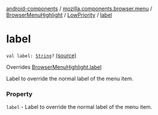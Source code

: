 [android-components](../../../index.md) / [mozilla.components.browser.menu](../../index.md) / [BrowserMenuHighlight](../index.md) / [LowPriority](index.md) / [label](./label.md)

# label

`val label: `[`String`](https://kotlinlang.org/api/latest/jvm/stdlib/kotlin/-string/index.html)`?` [(source)](https://github.com/mozilla-mobile/android-components/blob/master/components/browser/menu/src/main/java/mozilla/components/browser/menu/BrowserMenuHighlight.kt#L41)

Overrides [BrowserMenuHighlight.label](../label.md)

Label to override the normal label of the menu item.

### Property

`label` - Label to override the normal label of the menu item.